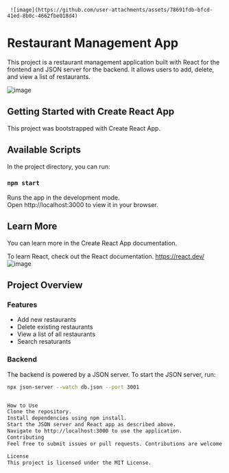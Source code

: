      ![image](https://github.com/user-attachments/assets/78691fdb-bfcd-41ed-8b0c-4662fbe018d4)

# Restaurant Management App

This project is a restaurant management application built with React for the frontend and JSON server for the backend. It allows users to add, delete, and view a list of restaurants.

![image](https://github.com/user-attachments/assets/0917b0fc-593c-46e1-a55c-ad87efb30eb2)


## Getting Started with Create React App

This project was bootstrapped with Create React App.

## Available Scripts

In the project directory, you can run:

### `npm start`

Runs the app in the development mode.\
Open http://localhost:3000 to view it in your browser.

## Learn More

You can learn more in the Create React App documentation.

To learn React, check out the React documentation.
https://react.dev/
![image](https://github.com/user-attachments/assets/78691fdb-bfcd-41ed-8b0c-4662fbe018d4)



## Project Overview

### Features

- Add new restaurants
- Delete existing restaurants
- View a list of all restaurants
- Search resaturants

### Backend

The backend is powered by a JSON server. To start the JSON server, run:

```bash
npx json-server --watch db.json --port 3001


How to Use
Clone the repository.
Install dependencies using npm install.
Start the JSON server and React app as described above.
Navigate to http://localhost:3000 to use the application.
Contributing
Feel free to submit issues or pull requests. Contributions are welcome!

License
This project is licensed under the MIT License.

